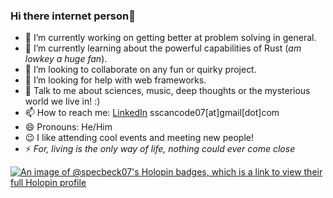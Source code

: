 ### Hi there internet person👋

- 🔭 I’m currently working on getting better at problem solving in general.
- 🌱 I’m currently learning about the powerful capabilities of Rust (_am lowkey a huge fan_).
- 👯 I’m looking to collaborate on any fun or quirky project.
- 🤔 I’m looking for help with web frameworks.
- 💬 Talk to me about sciences, music, deep thoughts or the mysterious world we live in! :)
- 📫 How to reach me: [LinkedIn](https://www.linkedin.com/in/saransh-sood/) sscancode07[at]gmail[dot]com
- 😄 Pronouns: He/Him
- 😉 I like attending cool events and meeting new people!
- ⚡ _For, living is the only way of life, nothing could ever come close_

[![An image of @specbeck07's Holopin badges, which is a link to view their full Holopin profile](https://holopin.me/specbeck07)](https://holopin.io/@specbeck07)
